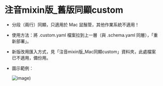 # 注音mixin版_舊版同顯custom

- 分段（兩行）同顯，只適用於 Mac 鼠鬚管，其他作業系統不適用！

- 使用方法：將 .custom.yaml 檔案拉到上一層（與 .schema.yaml 同層），「重新部署」。

- 新版改用匯入方式，見「注音mixin版_Mac同顯custom」資料夾，此處檔案已不適用，備份用。

- 圖示範例：

  ![image](https://user-images.githubusercontent.com/54584047/209621048-17fd42d5-86a1-4bfc-925d-f9302b909ba9.png))
